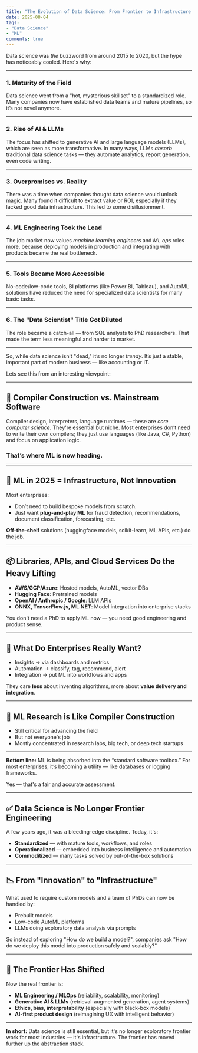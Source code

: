 ```yaml
---
title: "The Evolution of Data Science: From Frontier to Infrastructure and the Path Forward"
date: 2025-08-04
tags:
- "Data Science"
- "ML"
comments: true
---
```


Data science was *the* buzzword from around 2015 to 2020, but the hype has noticeably cooled. Here's why:

---

### 1. **Maturity of the Field**

Data science went from a "hot, mysterious skillset" to a standardized role. Many companies now have established data teams and mature pipelines, so it’s not novel anymore.

---

### 2. **Rise of AI & LLMs**

The focus has shifted to generative AI and large language models (LLMs), which are seen as more transformative. In many ways, LLMs *absorb* traditional data science tasks — they automate analytics, report generation, even code writing.

---

### 3. **Overpromises vs. Reality**

There was a time when companies thought data science would unlock magic. Many found it difficult to extract value or ROI, especially if they lacked good data infrastructure. This led to some disillusionment.

---

### 4. **ML Engineering Took the Lead**

The job market now values *machine learning engineers* and *ML ops* roles more, because deploying models in production and integrating with products became the real bottleneck.

---

### 5. **Tools Became More Accessible**

No-code/low-code tools, BI platforms (like Power BI, Tableau), and AutoML solutions have reduced the need for specialized data scientists for many basic tasks.

---

### 6. **The "Data Scientist" Title Got Diluted**

The role became a catch-all — from SQL analysts to PhD researchers. That made the term less meaningful and harder to market.

---

So, while data science isn’t "dead," it’s no longer *trendy*. It’s just a stable, important part of modern business — like accounting or IT.

Lets see this from an interesting viewpoint:

---

## 🧱 Compiler Construction vs. Mainstream Software

Compiler design, interpreters, language runtimes — these are *core computer science*. They're essential but niche. Most enterprises don’t need to write their own compilers; they just use languages (like Java, C#, Python) and focus on application logic.

### That’s where **ML is now heading.**

---

## 🤖 ML in 2025 = Infrastructure, Not Innovation

Most enterprises:

* Don’t need to build bespoke models from scratch.
* Just want **plug-and-play ML** for fraud detection, recommendations, document classification, forecasting, etc.

**Off-the-shelf** solutions (huggingface models, scikit-learn, ML APIs, etc.) do the job.

---

## 📦 Libraries, APIs, and Cloud Services Do the Heavy Lifting

* **AWS/GCP/Azure**: Hosted models, AutoML, vector DBs
* **Hugging Face**: Pretrained models
* **OpenAI / Anthropic / Google**: LLM APIs
* **ONNX, TensorFlow\.js, ML.NET**: Model integration into enterprise stacks

You don't need a PhD to apply ML now — you need good engineering and product sense.

---

## 🎯 What Do Enterprises Really Want?

* Insights → via dashboards and metrics
* Automation → classify, tag, recommend, alert
* Integration → put ML into workflows and apps

They care **less** about inventing algorithms, more about **value delivery and integration**.

---

## 🧠 ML Research is Like Compiler Construction

* Still critical for advancing the field
* But not everyone's job
* Mostly concentrated in research labs, big tech, or deep tech startups

---

**Bottom line:**
ML is being absorbed into the “standard software toolbox.” For most enterprises, it’s becoming a utility — like databases or logging frameworks.

Yes — that's a fair and accurate assessment.

---

## ✅ **Data Science is No Longer Frontier Engineering**

A few years ago, it was a bleeding-edge discipline. Today, it's:

* **Standardized** — with mature tools, workflows, and roles
* **Operationalized** — embedded into business intelligence and automation
* **Commoditized** — many tasks solved by out-of-the-box solutions

---

## 📉 From "Innovation" to "Infrastructure"

What used to require custom models and a team of PhDs can now be handled by:

* Prebuilt models
* Low-code AutoML platforms
* LLMs doing exploratory data analysis via prompts

So instead of exploring "How do we build a model?", companies ask "How do we deploy this model into production safely and scalably?"

---

## 🧠 The Frontier Has Shifted

Now the real frontier is:

* **ML Engineering / MLOps** (reliability, scalability, monitoring)
* **Generative AI & LLMs** (retrieval-augmented generation, agent systems)
* **Ethics, bias, interpretability** (especially with black-box models)
* **AI-first product design** (reimagining UX with intelligent behavior)

---

**In short:**
Data science is still essential, but it's no longer exploratory frontier work for most industries — it's infrastructure. The frontier has moved further up the abstraction stack.
